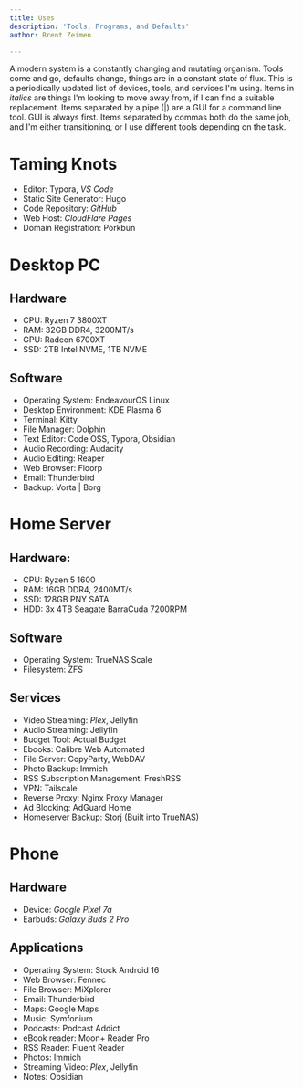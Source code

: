 ```yaml
---
title: Uses
description: 'Tools, Programs, and Defaults'
author: Brent Zeimen

---
```


A modern system is a constantly changing and mutating organism. Tools come and go, defaults change, things are in a constant state of flux. This is a periodically updated list of devices, tools, and services I'm using. Items in *italics* are things I'm looking to move away from, if I can find a suitable replacement. Items separated by a pipe (|) are a GUI for a command line tool. GUI is always first. Items separated by commas both do the same job, and I'm either transitioning, or I use different tools depending on the task.

# Taming Knots

* Editor: Typora, *VS Code*
* Static Site Generator: Hugo
* Code Repository: *GitHub*
* Web Host: *CloudFlare Pages*
* Domain Registration: Porkbun

# Desktop PC

## Hardware

* CPU: Ryzen 7 3800XT
* RAM: 32GB DDR4, 3200MT/s
* GPU: Radeon 6700XT
* SSD: 2TB Intel NVME, 1TB NVME

## Software

* Operating System: EndeavourOS Linux
* Desktop Environment: KDE Plasma 6
* Terminal: Kitty
* File Manager: Dolphin
* Text Editor: Code OSS, Typora, Obsidian
* Audio Recording: Audacity
* Audio Editing: Reaper
* Web Browser: Floorp
* Email: Thunderbird
* Backup: Vorta | Borg

# Home Server

## Hardware:

* CPU: Ryzen 5 1600
* RAM: 16GB DDR4, 2400MT/s
* SSD: 128GB PNY SATA
* HDD: 3x 4TB Seagate BarraCuda 7200RPM

## Software

* Operating System: TrueNAS Scale
* Filesystem: ZFS

## Services

* Video Streaming: *Plex*, Jellyfin
* Audio Streaming: Jellyfin
* Budget Tool: Actual Budget
* Ebooks: Calibre Web Automated
* File Server: CopyParty, WebDAV
* Photo Backup: Immich
* RSS Subscription Management: FreshRSS
* VPN: Tailscale
* Reverse Proxy: Nginx Proxy Manager
* Ad Blocking: AdGuard Home
* Homeserver Backup: Storj (Built into TrueNAS)

# Phone

## Hardware

* Device: *Google Pixel 7a*
* Earbuds: *Galaxy Buds 2 Pro*

## Applications

* Operating System: Stock Android 16
* Web Browser: Fennec
* File Browser: MiXplorer
* Email: Thunderbird
* Maps: Google Maps
* Music: Symfonium
* Podcasts: Podcast Addict
* eBook reader: Moon+ Reader Pro
* RSS Reader: Fluent Reader
* Photos: Immich
* Streaming Video: *Plex*, Jellyfin
* Notes: Obsidian
